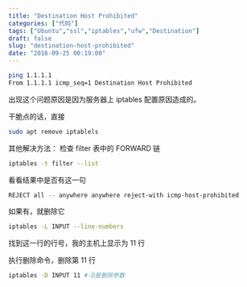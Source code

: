 ```yaml
---
title: "Destination Host Prohibited"
categories: ["代码"]
tags: ["Ubuntu","ssl","iptables","ufw","Destination"]
draft: false
slug: "destination-host-prohibited"
date: "2016-09-25 00:19:00"
---
```


```bash
ping 1.1.1.1
From 1.1.1.1 icmp_seq=1 Destination Host Prohibited
```
出现这个问题原因是因为服务器上 iptables 配置原因造成的。

干脆点的话，直接
```bash
sudo apt remove iptablels
```
其他解决方法：
检查 filter 表中的 FORWARD 链
```bash
iptables -t filter --list
```
看看结果中是否有这一句
```bash
REJECT all -- anywhere anywhere reject-with icmp-host-prohibited
```
如果有，就删除它
```bash
iptables -L INPUT --line-numbers 
```
找到这一行的行号，我的主机上显示为 11 行

执行删除命令，删除第 11 行
```bash
iptables -D INPUT 11 #-D是删除参数
```
